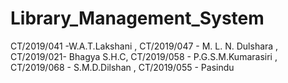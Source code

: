 # Library_Management_System

CT/2019/041 -W.A.T.Lakshani ,
CT/2019/047 - M. L. N. Dulshara , 
CT/2019/021- Bhagya S.H.C, 
CT/2019/058 - P.G.S.M.Kumarasiri , 
CT/2019/068 - S.M.D.Dilshan , 
CT/2019/055 - Pasindu 
